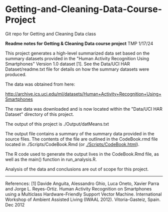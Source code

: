# Getting-and-Cleaning-Data-Course-Project
Git repo for Getting and Cleaning Data class

**Readme notes for Getting & Cleaning Data course project**
TMP 1/17/24

This project generates a high-level summarized data set based on the summary datasets provided in the "Human Activity Recognition Using Smartphones" Version 1.0 dataset [1]. See the Data/UCI HAR Dataset/readme.txt file for details on how the summary datasets were produced.

The data was obtained from here:

http://archive.ics.uci.edu/ml/datasets/Human+Activity+Recognition+Using+Smartphones

The raw data was downloaded and is now located within the "Data/UCI HAR Dataset" directory of this project.

The output of this project is ./Output/datMeans.txt

The output file contains a summary of the summary data provided in the source files. The contents of the file are outlined in the CodeBook.rmd file located in ./Scripts/CodeBook.Rmd (or [./Scripts/CodeBook.html](https://github.com/t-pee/Getting-and-Cleaning-Data-Course-Project/blob/main/Scripts/CodeBook.html)).

The R code used to generate the output lives in the CodeBook.Rmd file, as well as the main() function in run_analysis.R.

Analysis of the data and conclusions are out of scope for this project.

------------------------------------
References:
[1] Davide Anguita, Alessandro Ghio, Luca Oneto, Xavier Parra and Jorge L. Reyes-Ortiz. Human Activity Recognition on Smartphones using a Multiclass Hardware-Friendly Support Vector Machine. International Workshop of Ambient Assisted Living (IWAAL 2012). Vitoria-Gasteiz, Spain. Dec 2012
